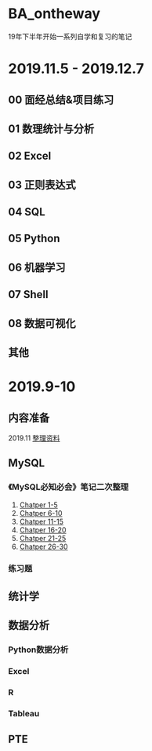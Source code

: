 # BA_ontheway
19年下半年开始一系列自学和复习的笔记
# 2019.11.5 - 2019.12.7
## 00 面经总结&项目练习

## 01 数理统计与分析

## 02 Excel

## 03 正则表达式

## 04 SQL

## 05 Python

## 06 机器学习

## 07 Shell

## 08 数据可视化

## 其他



# 2019.9-10
## 内容准备
2019.11 [整理资料](resources_pack.md)

## MySQL

### 《MySQL必知必会》笔记二次整理
1. [Chatper 1-5](MySQL/MySQLCC_Chatper01-05.md)  
2. [Chatper 6-10](MySQL/MySQLCC_Chatper06-10)  
3. [Chatper 11-15](MySQL/MySQLCC_Chatper11-15)
4. [Chatper 16-20](MySQL/MySQLCC_Chatper16-20)
5. [Chatper 21-25](MySQL/MySQLCC_Chatper21-25.md)
5. [Chatper 26-30](MySQL/MySQLCC_Chatper26-30.md)

### 练习题

## 统计学

## 数据分析
### Python数据分析
### Excel
### R
### Tableau

## PTE  
